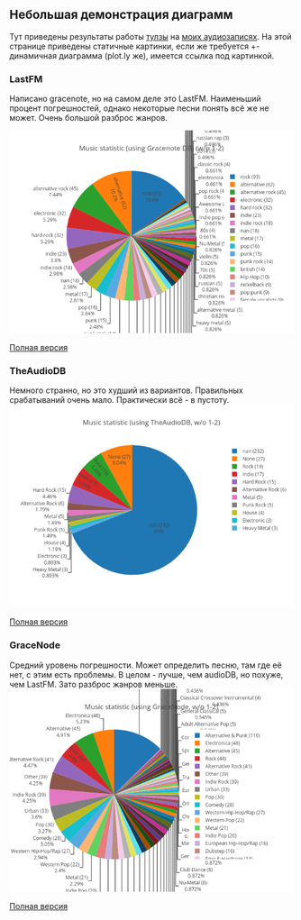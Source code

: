 ## Небольшая демонстрация диаграмм
Тут приведены результаты работы [тулзы](https://github.com/Rubikoid/vk_genre_pie_generator) на [моих аудиозаписях](https://vk.com/audios101470743). На этой странице приведены статичные картинки, если же требуется +- динамичная диаграмма (plot.ly же), имеется ссылка под картинкой. 

### LastFM
Написано gracenote, но на самом деле это LastFM.
Наименьший процент погрешностей, однако некоторые песни понять всё же не может.
Очень большой разброс жанров.

![lastFMPIC](genre_lfm.png)

[Полная версия](genre_lfm.html)
### TheAudioDB
Немного странно, но это худший из вариантов. Правильных срабатываний очень мало.
Практически всё - в пустоту.
![audioDBPIC](genre_audb.png)

[Полная версия](genre_audb.html)
### GraceNode
Средний уровень погрешности. Может определить песню, там где её нет, с этим есть проблемы.
В целом - лучше, чем audioDB, но похуже, чем LastFM.
Зато разброс жанров меньше.
![GNPIC](genre_gn.png)

[Полная версия](genre_gn.html)
